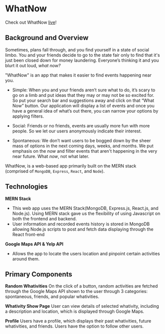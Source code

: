 # WhatNow

Check out WhatNow [live](http://wut-now.herokuapp.com/#/)!

## Background and Overview

Sometimes, plans fall through, and you find yourself in a state of social limbo. You and your friends decide to go to the state fair only to find that it's just been closed down for money laundering. Everyone’s thinking it and you blurt it out loud, _what now?_

"WhatNow" is an app that makes it easier to find events happening near you. 

* Simple: When you and your friends aren’t sure what to do, it’s scary to go on a limb and put ideas that they may or may not be so excited for. So put your search bar and suggestions away and click on that “What Now” button. 
Our application will display a list of events and once you have a general idea of what’s out there, you can narrow your options by applying filters.

* Social: Friends or no friends, events are usually more fun with more people. So we let our users anonymously indicate their interest.

* Spontaneous: We don’t want users to be bogged down by the sheer mass of options in the next coming days, weeks, and months. We put emphasis on the _now_ and filter events that aren't happening in the very near future. What _now_, not what later.

WhatNow, is a web-based app primarily built on the MERN stack (comprised of `MongoDB`, `Express`, `React`, and `Node`).

## Technologies

**MERN Stack**
 - This web app uses the MERN Stack(MongoDB, Express.js, React.js, and Node.js). Using MERN stack gave us the flexibility of using Javascript on both the frontend and backend. 
 - User information and recorded events history is stored in MongoDB allowing Node.js scripts to post and fetch data displaying through the React front-end

**Google Maps API & Yelp API**
 - Allows the app to locate the users location and pinpoint certain activities around them.

## Primary Components
**Random Whativities**
On the click of a button, random activities are fetched through the Google Maps API shown to the user through 3 categories: spontaneous, friends, and popular whativities.

**Whativity Show Page**
User can view details of selected whativity, including a description and location, which is displayed through Google Maps.

**Profile**
Users have a profile, which displays their past whativities, future whativities, and friends. Users have the option to follow other users.
